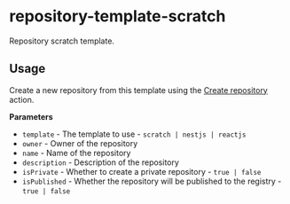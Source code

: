# repository-template-scratch

Repository scratch template.

## Usage

Create a new repository from this template using the [Create repository](https://github.com/dryauk/repository-template/actions/workflows/create-repo.yml) action.

**Parameters**

- `template` - The template to use - `scratch | nestjs | reactjs`
- `owner` - Owner of the repository
- `name` - Name of the repository
- `description` - Description of the repository
- `isPrivate` - Whether to create a private repository - `true | false`
- `isPublished` - Whether the repository will be published to the registry - `true | false`
